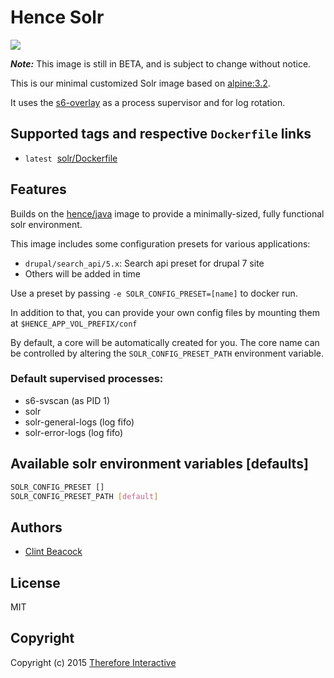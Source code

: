 # Hence Solr

[![](https://badge.imagelayers.io/hence/solr:latest.svg)](https://imagelayers.io/?images=hence/solr:latest 'Get your own badge on imagelayers.io')

__*Note:*__  This image is still in BETA, and is subject to change without notice.

This is our minimal customized Solr image based on [alpine:3.2](https://registry.hub.docker.com/_/alpine/).

It uses the [s6-overlay](https://github.com/just-containers/s6-overlay) as a process supervisor and for log rotation.

## Supported tags and respective `Dockerfile` links
* `latest`&nbsp;&nbsp;[solr/Dockerfile](https://github.com/hence-io/images/blob/master/solr/Dockerfile)

## Features
Builds on the [hence/java](https://registry.hub.docker.com/u/hence/java/) image to provide a minimally-sized, fully functional solr environment.

This image includes some configuration presets for various applications:

* `drupal/search_api/5.x`: Search api preset for drupal 7 site
* Others will be added in time

Use a preset by passing `-e SOLR_CONFIG_PRESET=[name]` to docker run.

In addition to that, you can provide your own config files by mounting them at `$HENCE_APP_VOL_PREFIX/conf`

By default, a core will be automatically created for you. The core name can be controlled by altering the `SOLR_CONFIG_PRESET_PATH` environment variable.

### Default supervised processes:
* s6-svscan (as PID 1)
* solr
* solr-general-logs (log fifo)
* solr-error-logs (log fifo)

## Available solr environment variables [defaults]
```bash
SOLR_CONFIG_PRESET []
SOLR_CONFIG_PRESET_PATH [default]
```

## Authors
* [Clint Beacock](https://github.com/clintbeacock)

## License
MIT

## Copyright
Copyright (c) 2015 [Therefore Interactive](http://therefore.ca)
